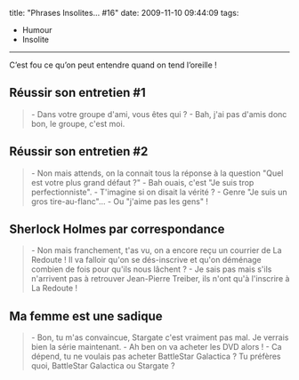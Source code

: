 title: "Phrases Insolites… #16"
date: 2009-11-10 09:44:09
tags:
  - Humour
  - Insolite
---

C’est fou ce qu’on peut entendre quand on tend l’oreille&nbsp;!

<!-- more -->

## Réussir son entretien #1
> \- Dans votre groupe d'ami, vous êtes qui&nbsp;?
> \- Bah, j'ai pas d'amis donc bon, le groupe, c'est moi.

## Réussir son entretien #2

> \- Non mais attends, on la connait tous la réponse à la question "Quel est votre plus grand défaut&nbsp;?"
> \- Bah ouais, c'est "Je suis trop perfectionniste".
> \- T'imagine si on disait la vérité&nbsp;?
> \- Genre "Je suis un gros tire-au-flanc"&#8230;
> \- Ou "j'aime pas les gens"&nbsp;!

## Sherlock Holmes par correspondance

> \- Non mais franchement, t'as vu, on a encore reçu un courrier de La Redoute&nbsp;! Il va falloir qu'on se dés-inscrive et qu'on déménage combien de fois pour qu'ils nous lâchent&nbsp;?
> \- Je sais pas mais s'ils n'arrivent pas à retrouver Jean-Pierre Treiber, ils n'ont qu'à l'inscrire à La Redoute&nbsp;!

## Ma femme est une sadique

> \- Bon, tu m'as convaincue, Stargate c'est vraiment pas mal. Je verrais bien la série maintenant.
> \- Ah ben on va acheter les DVD alors&nbsp;!
> \- Ca dépend, tu ne voulais pas acheter BattleStar Galactica&nbsp;? Tu préfères quoi, BattleStar Galactica ou Stargate&nbsp;?
